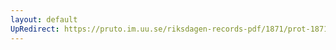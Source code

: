 ```yaml
---
layout: default
UpRedirect: https://pruto.im.uu.se/riksdagen-records-pdf/1871/prot-1871--ak--225/prot-1871--ak--225_001.pdf
---
```

